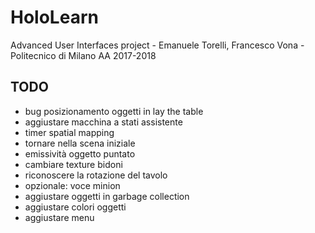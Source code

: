 # HoloLearn
Advanced User Interfaces project - Emanuele Torelli, Francesco Vona - Politecnico di Milano AA 2017-2018

## TODO
- bug posizionamento oggetti in lay the table
- aggiustare macchina a stati assistente
- timer spatial mapping
- tornare nella scena iniziale
- emissività oggetto puntato
- cambiare texture bidoni
- riconoscere la rotazione del tavolo
- opzionale: voce minion
- aggiustare oggetti in garbage collection
- aggiustare colori oggetti
- aggiustare menu

